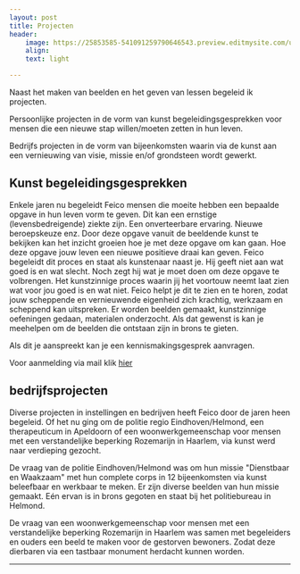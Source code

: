 ```yaml
---
layout: post
title: Projecten
header:
    image: https://25853585-541091259790646543.preview.editmysite.com/uploads/2/5/8/5/25853585/header-0_orig.jpg
    align:
    text: light

---
```


Naast het maken van beelden en het geven van lessen begeleid ik projecten.

Persoonlijke projecten in de vorm van kunst begeleidingsgesprekken voor mensen die een nieuwe stap willen/moeten zetten in hun leven.

Bedrijfs projecten in de vorm van bijeenkomsten waarin via de kunst aan een vernieuwing van visie, missie en/of grondsteen wordt gewerkt.


## Kunst begeleidingsgesprekken

Enkele jaren nu begeleidt Feico mensen die moeite hebben een bepaalde opgave in hun leven vorm te geven. Dit kan een ernstige (levensbedreigende) ziekte zijn. Een onverteerbare ervaring. Nieuwe beroepskeuze enz.
Door deze opgave vanuit de beeldende kunst te bekijken kan het inzicht groeien hoe je met deze opgave om kan gaan. Hoe deze opgave jouw leven een nieuwe positieve draai kan geven.
Feico begeleidt dit proces en staat als kunstenaar naast je. Hij geeft niet aan wat goed is en wat slecht. Noch zegt hij wat je moet doen om deze opgave te volbrengen. Het kunstzinnige proces waarin jij het voortouw neemt laat zien wat voor jou goed is en wat niet. Feico helpt je dit te zien en te horen, zodat jouw scheppende en vernieuwende eigenheid zich krachtig, werkzaam en scheppend kan uitspreken.
Er worden beelden gemaakt, kunstzinnige oefeningen gedaan, materialen onderzocht. Als dat gewenst is kan je meehelpen om de beelden die ontstaan zijn in brons te gieten.

Als dit je aanspreekt kan je een kennismakingsgesprek aanvragen.

Voor aanmelding via mail klik [hier](contact.md)

## bedrijfsprojecten

Diverse projecten in instellingen en bedrijven heeft Feico door de jaren heen begeleid.
Of het nu ging om de politie regio Eindhoven/Helmond, een therapeuticum in Apeldoorn of een woonwerkgemeenschap voor mensen met een verstandelijke beperking  Rozemarijn in Haarlem, via kunst werd naar verdieping gezocht.

De vraag van de politie Eindhoven/Helmond was om hun missie "Dienstbaar en Waakzaam" met hun complete corps in 12 bijeenkomsten via kunst beleefbaar en werkbaar te meken. Er zijn diverse beelden van hun missie gemaakt. Eén ervan is in brons gegoten en staat bij het politiebureau in Helmond.

De vraag van een woonwerkgemeenschap voor mensen met een verstandelijke beperking  Rozemarijn in Haarlem was samen met begeleiders en ouders een beeld te maken voor de gestorven bewoners. Zodat deze dierbaren via een tastbaar monument herdacht kunnen worden.

 

_________
